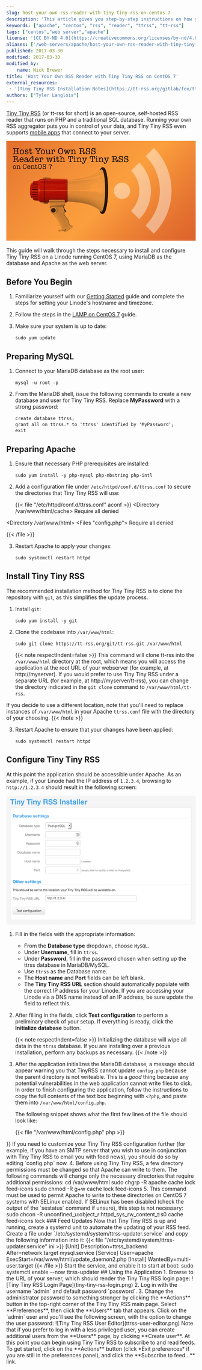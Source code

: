 ```yaml
---
slug: host-your-own-rss-reader-with-tiny-tiny-rss-on-centos-7
description: 'This article gives you step-by-step instructions on how you can self-host your own RSS reader on a Linode running CentOS 7 with the Tiny Tiny RSS app.'
keywords: ["apache", "centos", "rss", "reader", "ttrss", "tt-rss"]
tags: ["centos","web server","apache"]
license: '[CC BY-ND 4.0](https://creativecommons.org/licenses/by-nd/4.0)'
aliases: ['/web-servers/apache/host-your-own-rss-reader-with-tiny-tiny-rss-on-centos-7/','/websites/apache/host-your-own-rss-reader-with-tiny-tiny-rss-on-centos-7/']
published: 2017-03-30
modified: 2017-03-30
modified_by:
    name: Nick Brewer
title: 'Host Your Own RSS Reader with Tiny Tiny RSS on CentOS 7'
external_resources:
 - '[Tiny Tiny RSS Installation Notes](https://tt-rss.org/gitlab/fox/tt-rss/wikis/InstallationNotes)'
authors: ["Tyler Langlois"]
---
```



[Tiny Tiny RSS](https://tt-rss.org/) (or tt-rss for short) is an open-source, self-hosted RSS reader that runs on PHP and a traditional SQL database. Running your own RSS aggregator puts you in control of your data, and Tiny Tiny RSS even supports [mobile apps](https://play.google.com/store/apps/details?id=org.ttrssreader) that connect to your server.

![Install Tiny Tiny RSS on CentOS 7](host-your-own-rss-reader-with-tiny-tiny-rss-on-centos-7.png)

This guide will walk through the steps necessary to install and configure Tiny Tiny RSS on a Linode running CentOS 7, using MariaDB as the database and Apache as the web server.

## Before You Begin

1.  Familiarize yourself with our [Getting Started](/docs/products/platform/get-started/) guide and complete the steps for setting your Linode's hostname and timezone.

2.  Follow the steps in the [LAMP on CentOS 7](/docs/guides/how-to-install-a-lamp-stack-on-centos-7/) guide.

3.  Make sure your system is up to date:

        sudo yum update

## Preparing MySQL

1.  Connect to your MariaDB database as the root user:

        mysql -u root -p

2.  From the MariaDB shell, issue the following commands to create a new database and user for Tiny Tiny RSS. Replace **MyPassword** with a strong password:

        create database ttrss;
        grant all on ttrss.* to 'ttrss' identified by 'MyPassword';
        exit

## Preparing Apache

1.  Ensure that necessary PHP prerequisites are installed:

        sudo yum install -y php-mysql php-mbstring php-intl

2.  Add a configuration file under `/etc/httpd/conf.d/ttrss.conf` to secure the directories that Tiny Tiny RSS will use:

    {{< file "/etc/httpd/conf.d/ttrss.conf" aconf >}}
<Directory /var/www/html/cache>
    Require all denied
</Directory>

<Directory /var/www/html>
    <Files "config.php">
        Require all denied
    </Files>
</Directory>

{{< /file >}}


3.  Restart Apache to apply your changes:

        sudo systemctl restart httpd

## Install Tiny Tiny RSS

The recommended installation method for Tiny Tiny RSS is to clone the repository with `git`, as this simplifies the update process.

1.  Install `git`:

        sudo yum install -y git

2.  Clone the codebase into `/var/www/html`:

        sudo git clone https://tt-rss.org/git/tt-rss.git /var/www/html

    {{< note respectIndent=false >}}
This command will clone tt-rss into the `/var/www/html` directory at the root, which means you will access the application at the root URL of your webserver (for example, at http://myserver).
If you would prefer to use Tiny Tiny RSS under a separate URL (for example, at http://myserver/tt-rss), you can change the directory indicated in the `git clone` command to `/var/www/html/tt-rss`.

If you decide to use a different location, note that you'll need to replace instances of `/var/www/html` in your Apache `ttrss.conf` file with the directory of your choosing.
{{< /note >}}

3.  Restart Apache to ensure that your changes have been applied:

        sudo systemctl restart httpd

## Configure Tiny Tiny RSS

At this point the application should be accessible under Apache. As an example, if your Linode had the IP address of `1.2.3.4`, browsing to `http://1.2.3.4` should result in the following screen:

![Tiny Tiny RSS Installation Page](tiny-tiny-rss-install-page.png)

1.  Fill in the fields with the appropriate information:

    *   From the **Database type** dropdown, choose `MySQL`.
    *   Under **Username**, fill in `ttrss`.
    *   Under **Password**, fill in the password chosen when setting up the ttrss database in MariaDB/MySQL.
    *   Use `ttrss` as the Database name.
    *   The **Host name** and **Port** fields can be left blank.
    *   The **Tiny Tiny RSS URL** section should automatically populate with the correct IP address for your Linode. If you are accessing your Linode via a DNS name instead of an IP address, be sure update the field to reflect this.

2.  After filling in the fields, click **Test configuration** to perform a preliminary check of your setup. If everything is ready, click the **Initialize database** button.

    {{< note respectIndent=false >}}
Initializing the database will wipe all data in the `ttrss` database.
If you are installing over a previous installation, perform any backups as necessary.
{{< /note >}}

3.  After the application initializes the MariaDB database, a message should appear warning you that TinyRSS cannot update `config.php` because the parent directory is not writeable. This is a *good* thing because any potential vulnerabilities in the web application cannot write files to disk. In order to finish configuring the application, follow the instructions to copy the full contents of the text box beginning with `<?php`, and paste them into `/var/www/html/config.php`.

    The following snippet shows what the first few lines of the file should look like:

      {{< file "/var/www/html/config.php" php >}}
<?php
// *******************************************
// *** Database configuration (important!) ***
// *******************************************

define('DB_TYPE', 'mysql');
............

{{< /file >}}


    If you need to customize your Tiny Tiny RSS configuration further (for example, if you have an SMTP server that you wish to use in conjunction with Tiny Tiny RSS to email you with feed news), you should do so by editing `config.php` now.

4.  Before using Tiny Tiny RSS, a few directory permissions must be changed so that Apache can write to them. The following commands will change only the necessary directories that require additional permissions:

        cd /var/www/html
        sudo chgrp -R apache cache lock feed-icons
        sudo chmod -R g+w cache lock feed-icons

5.  This command must be used to permit Apache to write to these directories on CentOS 7 systems with SELinux enabled. If SELinux has been disabled (check the output of the `sestatus` command if unsure), this step is not necessary:

        sudo chcon -R unconfined_u:object_r:httpd_sys_rw_content_t:s0 cache feed-icons lock

### Feed Updates

Now that Tiny Tiny RSS is up and running, create a systemd unit to automate the updating of your RSS feed. Create a file under `/etc/systemd/system/ttrss-updater.service` and copy the following information into it:

{{< file "/etc/systemd/system/ttrss-updater.service" ini >}}
[Unit]
Description=ttrss_backend
After=network.target mysql.service

[Service]
User=apache
ExecStart=/var/www/html/update_daemon2.php

[Install]
WantedBy=multi-user.target

{{< /file >}}


Start the service, and enable it to start at boot:

    sudo systemctl enable --now ttrss-updater

## Using the Application

1.  Browse to the URL of your server, which should render the Tiny Tiny RSS login page:

    ![Tiny Tiny RSS Login Page](tiny-tiny-rss-login.png)

2.  Log in with the username `admin` and default password `password`.

3.  Change the administrator password to something stronger by clicking the **Actions** button in the top-right corner of the Tiny Tiny RSS main page. Select **Preferences**, then click the **Users** tab that appears. Click on the `admin` user and you'll see the following screen, with the option to change the user password:

    ![Tiny Tiny RSS User Editor](ttrss-user-editor.png)

    Note that if you prefer to log in with a less privileged user, you can create additional users from the **Users** page, by clicking **Create user**.

At this point you can begin using Tiny Tiny RSS to subscribe to and read feeds. To get started, click on the **Actions** button (click *Exit preferences* if you are still in the preferences panel), and click the **Subscribe to feed...** link.

